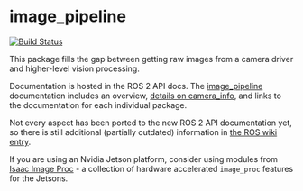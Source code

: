 image_pipeline
==============

[![Build Status](https://build.ros2.org/buildStatus/icon?job=Rdev__image_pipeline__ubuntu_noble_amd64)](https://build.ros2.org/job/Rdev__image_pipeline__ubuntu_noble_amd64/)

This package fills the gap between getting raw images from a camera driver and higher-level vision processing.

Documentation is hosted in the ROS 2 API docs.
The [image_pipeline](http://docs.ros.org/en/rolling/p/image_pipeline/)
documentation includes an overview,
[details on camera_info](http://docs.ros.org/en/rolling/p/image_pipeline/camera_info.html),
and links to the documentation for each individual package.

Not every aspect has been ported to the new ROS 2 API documentation yet, so
there is still additional (partially outdated) information
in [the ROS wiki entry](http://wiki.ros.org/image_pipeline).

If you are using an Nvidia Jetson platform, consider using modules from [Isaac Image Proc](https://github.com/NVIDIA-ISAAC-ROS/isaac_ros_image_pipeline) - a collection of hardware accelerated `image_proc` features for the Jetsons.
